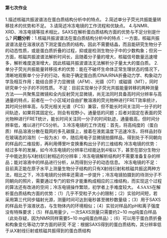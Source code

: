 #### 第七次作业 ####
1.描述核磁共振波谱法在蛋白质结构分析中的特点。
2.简述单分子荧光共振能量转移技术的优势和不足。
3.请简述冷冻电镜的工作流程和优缺点。
4.与NMR、XRD、冷冻电镜等技术相比，SAXS在解析蛋白质结构方面的优势与不足分别是什么?
**问题分析**：1.<font face="楷体">核磁共振波谱法在蛋白质结构分析中的特点</font>：一方面，核磁共振波谱法是在溶液状态下测定蛋白质的结构，因此不需要结晶，而且能研究生物分子的动态性质，或是蛋白质折叠的过程，抑或是检测生物分子中的少数构象；但另一方面，核磁共振波谱法解析时间长，且随着分子量的增大，核磁信号数量迅速增多，解析难度逐渐增大，因此核磁共振波谱法无法解析分子量太大的蛋白质。
2.<font face="楷体">单分子荧光共振能量转移技术的优势</font>：能在不破坏生命体正常生理状态的情况下，清晰地观察单个分子的行动，有助于确定蛋白质/DNA/RNA折叠动力学、构象动力学及相互作用；能结合原子力显微镜（AFM）、光镊（OT）或磁镊（MT），同时研究单个分子的不同性质。
<font face="楷体">不足</font>：目前实现单分子荧光共振能量转移的两种测量方法——共聚焦显微镜和全内反射荧光显微镜，尚无法同时具备高时间分辨率与高通量的特点，前者在一个小区域对自由扩散溶液的荧光物种进行FRET效率统计，其时间分辨率高，与荧光相关光谱（FCS）兼容，但不能长时间关注同一分子的时间轨迹，如果将其固定化，则会有视野小，通量低的问题；后者对固定在表面的荧光物种进行FRET统计，能长时间关注同一分子的时间轨迹，通量极高，但时间分辨率低，难以进行FCS分析。
3.<font face="楷体">冷冻电镜的工作流程</font>：首先，将高纯度的（蛋白质）样品溶液分散在载网的多孔碳膜上，接着在液氮温度下迅速冷冻，将样品封存在玻璃态的溶剂（一般为水）中，随后用电子显微镜拍摄样品，得到处于不同朝向的样品的二维投影，再利用傅里叶变换重构出分子的三维结构
<font face="楷体">冷冻电镜的优势</font>：经过多年的发展，如今冷冻电镜的分辨率已经能达到4埃以下，甚至在部分生物分子中能达到与X射线衍射相近的分辨率；冷冻电镜解析结构时不需要准备复杂的样品；能对溶液中的样品进行分析，从而得到分子的动态信息。
<font face="楷体">冷冻电镜的不足</font>：目前真正能在原子水平上测量生物分子结构的只有X射线衍射和核磁共振这两种方法，相比之下，冷冻电镜的分辨率还需进一步提升；冷冻电镜拍摄到的待测分子不同朝向的照片，需要通过专门的软件才能重构成相应的三维结构，而实现这个过程的算法还有改进的空间；冷冻电镜操作繁琐，初学者上手难度较大。
4.<font face="楷体">SAXS在解析蛋白质结构方面的优势</font>：（1）几乎不受粒子大小的限制；（2）实验时间短，若采用第三代同步辐射光源，测量时间可达到毫秒甚至微秒数量级；（3）用于SAXS的样品处于溶液状态，与生物体内的环境相似；（4）实验对样品的pH和离子强度没有特殊要求；（5）样品用量少，一次SAXS测量只需要约2~10 mg纯蛋白样品（此处存疑，因为NMR同样需要5~10 mg纯蛋白样品）；（6）可以用于蛋白质折叠和构象变化等动力学方面的研究
<font face="楷体">不足</font>：根据SAXS得到的蛋白质结构，其分辨率低于从X射线衍射或核磁共振得到的蛋白质结构